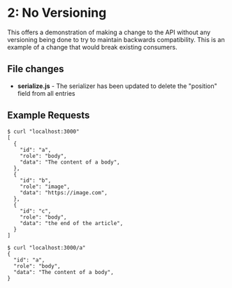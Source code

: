 # 2: No Versioning
This offers a demonstration of making a change to the API without any versioning being done to try to maintain backwards compatibility. This is an example of a change that would break existing consumers.

## File changes
* **serialize.js** - The serializer has been updated to delete the "position" field from all entries

## Example Requests
```
$ curl "localhost:3000"
[
  {
    "id": "a",
    "role": "body",
    "data": "The content of a body",
  },
  {
    "id": "b",
    "role": "image",
    "data": "https://image.com",
  },
  {
    "id": "c",
    "role": "body",
    "data": "the end of the article",
  }
]
```

```
$ curl "localhost:3000/a"
{
  "id": "a",
  "role": "body",
  "data": "The content of a body",
}
```
